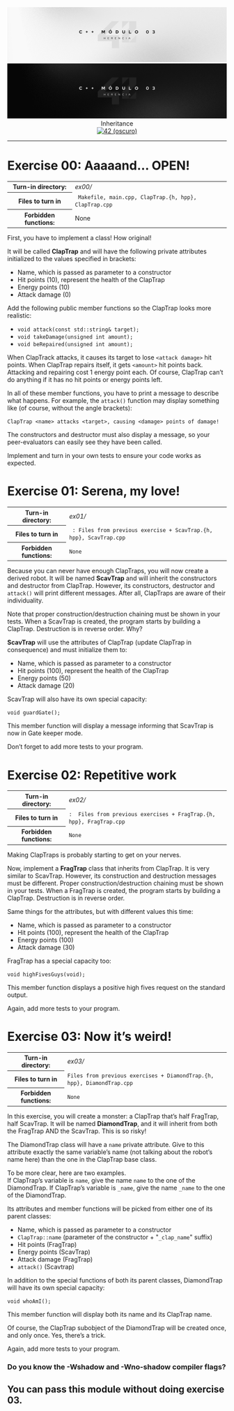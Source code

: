 <div align="center">
    <img src="https://github.com/15Galan/42_project-readmes/blob/master/banners/cursus/projects/cpp_module03-light.png?raw=true#gh-light-mode-only" alt="Banner (claro)" />
    <img src="https://github.com/15Galan/42_project-readmes/blob/master/banners/cursus/projects/cpp_module03-dark.png?raw=true#gh-dark-mode-only" alt="Banner (oscuro)" />
    <br>
   	Inheritance
    <br>
    <a href='https://profile.intra.42.fr/users/alvega-g' target="_blank">
        <img alt='42 (oscuro)' src='https://img.shields.io/badge/Málaga-black?style=flat&logo=42&logoColor=white'/>
    </a>
</div>

---

# Exercise 00: Aaaaand... OPEN!

<table>
<tr>
	<th>Turn-in directory:</th> 
	<td><i>ex00/</i></td>
</tr>
  <tr>
    <th>Files to turn in</th>
    <td><code> Makefile, main.cpp, ClapTrap.{h, hpp}, ClapTrap.cpp</code></td>
  </tr>
  <tr>
    <th>Forbidden functions:</th>
    <td>None</td>
  </tr>
</table>

First, you have to implement a class! How original!

It will be called __ClapTrap__ and will have the following private attributes initialized
to the values specified in brackets:
- Name, which is passed as parameter to a constructor
- Hit points (10), represent the health of the ClapTrap
- Energy points (10)
- Attack damage (0)

Add the following public member functions so the ClapTrap looks more realistic:
- ``void attack(const std::string& target);``
- ``void takeDamage(unsigned int amount);``
- ``void beRepaired(unsigned int amount);``

When ClapTrack attacks, it causes its target to lose ``<attack damage>`` hit points.
When ClapTrap repairs itself, it gets ``<amount>`` hit points back. Attacking and repairing
cost 1 energy point each. Of course, ClapTrap can’t do anything if it has no hit points
or energy points left.

In all of these member functions, you have to print a message to describe what happens. For example, the ``attack()`` function may display something like (of course, without
the angle brackets):

	ClapTrap <name> attacks <target>, causing <damage> points of damage!

The constructors and destructor must also display a message, so your peer-evaluators
can easily see they have been called.

Implement and turn in your own tests to ensure your code works as expected.

# Exercise 01: Serena, my love!

<table>
<tr>
	<th>Turn-in directory:</th> 
	<td><i>ex01/</i></td>
</tr>
  <tr>
    <th>Files to turn in</th>
    <td><code> : Files from previous exercise + ScavTrap.{h, hpp}, ScavTrap.cpp
</code></td>
  </tr>
  <tr>
    <th>Forbidden functions:</th>
    <td><code>None</code></td>
  </tr>
</table>

Because you can never have enough ClapTraps, you will now create a derived robot.
It will be named __ScavTrap__ and will inherit the constructors and destructor from ClapTrap. However, its constructors, destructor and ``attack()`` will print different messages.
After all, ClapTraps are aware of their individuality.

Note that proper construction/destruction chaining must be shown in your tests.
When a ScavTrap is created, the program starts by building a ClapTrap. Destruction is
in reverse order. Why?

__ScavTrap__ will use the attributes of ClapTrap (update ClapTrap in consequence) and
must initialize them to:
- Name, which is passed as parameter to a constructor
- Hit points (100), represent the health of the ClapTrap
- Energy points (50)
- Attack damage (20)

ScavTrap will also have its own special capacity:

	void guardGate();

This member function will display a message informing that ScavTrap is now in Gate keeper mode.

Don’t forget to add more tests to your program.

# Exercise 02: Repetitive work

<table>
<tr>
	<th>Turn-in directory:</th> 
	<td><i>ex02/</i></td>
</tr>
  <tr>
    <th>Files to turn in</th>
    <td><code>:  Files from previous exercises + FragTrap.{h, hpp}, FragTrap.cpp
</code></td>
  </tr>
  <tr>
    <th>Forbidden functions:</th>
    <td><code>None</code></td>
  </tr>
</table>

Making ClapTraps is probably starting to get on your nerves.

Now, implement a __FragTrap__ class that inherits from ClapTrap. It is very similar to
ScavTrap. However, its construction and destruction messages must be different. Proper
construction/destruction chaining must be shown in your tests. When a FragTrap is
created, the program starts by building a ClapTrap. Destruction is in reverse order.

Same things for the attributes, but with different values this time:
- Name, which is passed as parameter to a constructor
- Hit points (100), represent the health of the ClapTrap
- Energy points (100)
- Attack damage (30)

FragTrap has a special capacity too:

	void highFivesGuys(void);

This member function displays a positive high fives request on the standard output.

Again, add more tests to your program.

# Exercise 03: Now it’s weird!

<table>
<tr>
	<th>Turn-in directory:</th> 
	<td><i>ex03/</i></td>
</tr>
  <tr>
    <th>Files to turn in</th>
    <td><code>Files from previous exercises + DiamondTrap.{h, hpp}, DiamondTrap.cpp</code></td>
  </tr>
  <tr>
    <th>Forbidden functions:</th>
    <td><code>None</code></td>
  </tr>
</table>

In this exercise, you will create a monster: a ClapTrap that’s half FragTrap, half
ScavTrap. It will be named __DiamondTrap__, and it will inherit from both the FragTrap
AND the ScavTrap. This is so risky!

The DiamondTrap class will have a ``name`` private attribute. Give to this attribute
exactly the same variable’s name (not talking about the robot’s name here) than the one
in the ClapTrap base class.

To be more clear, here are two examples. <br>
If ClapTrap’s variable is ``name``, give the name ``name`` to the one of the DiamondTrap.
If ClapTrap’s variable is ``_name``, give the name ``_name`` to the one of the DiamondTrap.

Its attributes and member functions will be picked from either one of its parent classes:
- Name, which is passed as parameter to a constructor
- ``ClapTrap::name`` (parameter of the constructor + "``_clap_name``" suffix)
- Hit points (FragTrap)
- Energy points (ScavTrap)
- Attack damage (FragTrap)
- ``attack()`` (Scavtrap)

In addition to the special functions of both its parent classes, DiamondTrap will have
its own special capacity:

	void whoAmI();

This member function will display both its name and its ClapTrap name.

Of course, the ClapTrap subobject of the DiamondTrap will be created once, and only
once. Yes, there’s a trick.

Again, add more tests to your program.

### Do you know the -Wshadow and -Wno-shadow compiler flags?
## You can pass this module without doing exercise 03.
